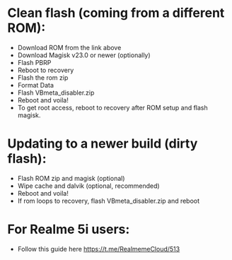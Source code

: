 # Clean flash (coming from a different ROM):
- Download ROM from the link above
- Download Magisk v23.0 or newer (optionally)
- Flash PBRP
- Reboot to recovery
- Flash the rom zip
- Format Data
- Flash VBmeta_disabler.zip
- Reboot and voila!
- To get root access, reboot to recovery after ROM setup and flash magisk.

# Updating to a newer build (dirty flash):
- Flash ROM zip and magisk (optional)
- Wipe cache and dalvik (optional, recommended)
- Reboot and voila!
- If rom loops to recovery, flash VBmeta_disabler.zip and reboot

# For Realme 5i users:
- Follow this guide here https://t.me/RealmemeCloud/513
